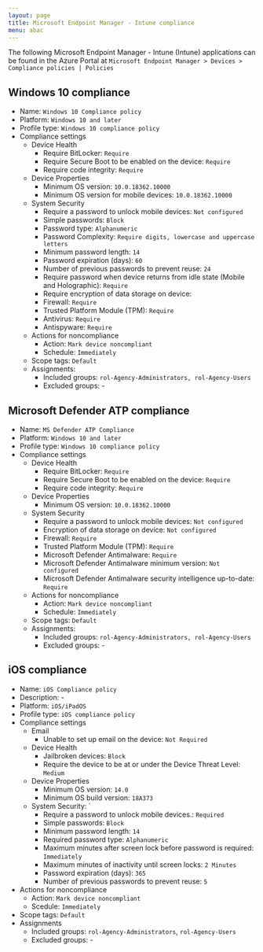 ```yaml
---
layout: page
title: Microsoft Endpoint Manager - Intune compliance
menu: abac
---
```


The following Microsoft Endpoint Manager - Intune (Intune) applications can be found in the Azure Portal at `Microsoft Endpoint Manager > Devices > Compliance policies | Policies`

## Windows 10 compliance

* Name: `Windows 10 Compliance policy`
* Platform: `Windows 10 and later`
* Profile type: `Windows 10 compliance policy`
* Compliance settings
  * Device Health
    * Require BitLocker: `Require`
    * Require Secure Boot to be enabled on the device: `Require`
    * Require code integrity: `Require`
  * Device Properties
    * Minimum OS version: `10.0.18362.10000`
    * Minimum OS version for mobile devices: `10.0.18362.10000`
  * System Security
    * Require a password to unlock mobile devices: `Not configured`
    * Simple passwords: `Block`
    * Password type: `Alphanumeric`
    * Password Complexity: `Require digits, lowercase and uppercase letters`
    * Minimum password length: `14`
    * Password expiration (days): `60`
    * Number of previous passwords to prevent reuse: `24`
    * Require password when device returns from idle state (Mobile and Holographic): `Require`
    * Require encryption of data storage on device:
    * Firewall: `Require`
    * Trusted Platform Module (TPM): `Require`
    * Antivirus: `Require`
    * Antispyware: `Require`
  * Actions for noncompliance
    * Action: `Mark device noncompliant`
    * Schedule: `Immediately`
  * Scope tags: `Default`
  * Assignments: 
    * Included groups: `rol-Agency-Administrators, rol-Agency-Users`
    * Excluded groups: -

## Microsoft Defender ATP compliance

* Name: `MS Defender ATP Compliance`
* Platform: `Windows 10 and later`
* Profile type: `Windows 10 compliance policy`
* Compliance settings
  * Device Health
    * Require BitLocker: `Require`
    * Require Secure Boot to be enabled on the device: `Require`
    * Require code integrity: `Require`
  * Device Properties
    * Minimum OS version: `10.0.18362.10000`
  * System Security
    * Require a password to unlock mobile devices: `Not configured`
    * Encryption of data storage on device: `Not configured`
    * Firewall: `Require`
    * Trusted Platform Module (TPM): `Require`
    * Microsoft Defender Antimalware: `Require`
    * Microsoft Defender Antimalware minimum version: `Not configured`
    * Microsoft Defender Antimalware security intelligence up-to-date: `Require`
  * Actions for noncompliance
    * Action: `Mark device noncompliant`
    * Schedule: `Immediately`
  * Scope tags: `Default`
  * Assignments: 
    * Included groups: `rol-Agency-Administrators, rol-Agency-Users`
    * Excluded groups: -

## iOS compliance

* Name: `iOS Compliance policy`
* Description: -
* Platform: `iOS/iPadOS`
* Profile type: `iOS compliance policy`
* Compliance settings
  * Email
    * Unable to set up email on the device: `Not Required`
  * Device Health
    * Jailbroken devices: `Block`
    * Require the device to be at or under the Device Threat Level: `Medium`
  * Device Properties
    * Minimum OS version: `14.0`
    * Minimum OS build version: `18A373`
  * System Security: `
    * Require a password to unlock mobile devices.: `Required`
    * Simple passwords: `Block`
    * Minimum password length: `14`
    * Required password type: `Alphanumeric`
    * Maximum minutes after screen lock before password is required: `Immediately`
    * Maximum minutes of inactivity until screen locks: `2 Minutes`
    * Password expiration (days): `365`
    * Number of previous passwords to prevent reuse: `5`
* Actions for noncompliance
  * Action: `Mark device noncompliant`
  * Scedule: `Immediately`
* Scope tags: `Default`
* Assignments
  * Included groups: `rol-Agency-Administrators`, `rol-Agency-Users`
  * Excluded groups: -